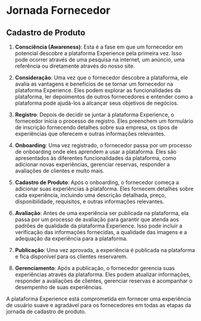 # Jornada Fornecedor

## Cadastro de Produto

1. **Consciência (Awareness)**: Esta é a fase em que um fornecedor em potencial descobre a plataforma Experience pela primeira vez. Isso pode ocorrer através de uma pesquisa na internet, um anúncio, uma referência ou diretamente através do nosso site.

2. **Consideração**: Uma vez que o fornecedor descobre a plataforma, ele avalia as vantagens e benefícios de se tornar um fornecedor na plataforma Experience. Eles podem explorar as funcionalidades da plataforma, ler depoimentos de outros fornecedores e entender como a plataforma pode ajudá-los a alcançar seus objetivos de negócios.

3. **Registro**: Depois de decidir se juntar à plataforma Experience, o fornecedor inicia o processo de registro. Eles preenchem um formulário de inscrição fornecendo detalhes sobre sua empresa, os tipos de experiências que oferecem e outras informações relevantes.

4. **Onboarding**: Uma vez registrado, o fornecedor passa por um processo de onboarding onde eles aprendem a usar a plataforma. Eles são apresentados às diferentes funcionalidades da plataforma, como adicionar novas experiências, gerenciar reservas, responder a avaliações de clientes e muito mais.

5. **Cadastro de Produto**: Após o onboarding, o fornecedor começa a adicionar suas experiências à plataforma. Eles fornecem detalhes sobre cada experiência, incluindo uma descrição detalhada, preço, disponibilidade, requisitos, e outras informações relevantes.

6. **Avaliação**: Antes de uma experiência ser publicada na plataforma, ela passa por um processo de avaliação para garantir que atenda aos padrões de qualidade da plataforma Experience. Isso pode incluir a verificação das informações fornecidas, a qualidade das imagens e a adequação da experiência para a plataforma.

7. **Publicação**: Uma vez aprovada, a experiência é publicada na plataforma e fica disponível para os clientes reservarem.

8. **Gerenciamento**: Após a publicação, o fornecedor gerencia suas experiências através da plataforma. Eles podem atualizar informações, responder a avaliações de clientes, gerenciar reservas e acompanhar o desempenho de suas experiências.

A plataforma Experience está comprometida em fornecer uma experiência de usuário suave e agradável para os fornecedores em todas as etapas da jornada de cadastro de produto.

